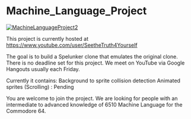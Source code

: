 # Machine_Language_Project

[![MachineLanguageProject2](https://github.com/smorrow8859/Machine_Language_Project/SpelunkerWeek6.png)](#features)

This project is currently hosted at 
https://www.youtube.com/user/SeetheTruth4Yourself

The goal is to build a Spelunker clone that emulates the original clone. There is no deadline set for this project. We meet on YouTube via Google Hangouts usually each Friday.


Currently it contains:
Background to sprite collision detection
Animated sprites
(Scrolling) : Pending 

You are welcome to join the project. We are looking for people with an intermediate to advanced knowledge of 6510 Machine Language for the Commodore 64. 
